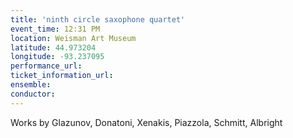 ```yaml
---
title: 'ninth circle saxophone quartet'
event_time: 12:31 PM
location: Weisman Art Museum
latitude: 44.973204
longitude: -93.237095
performance_url: 
ticket_information_url: 
ensemble: 
conductor: 
---
```

Works by Glazunov, Donatoni, Xenakis, Piazzola, Schmitt, Albright